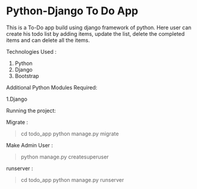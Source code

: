 # Python-Django To Do App
This is a To-Do app build using django framework of python. Here user can create his todo list by adding items, update the list, delete the completed items and can delete all the items.

Technologies Used :

1. Python
2. Django
3. Bootstrap

Additional Python Modules Required:

1.Django

Running the project:

Migrate :

> cd todo_app
> python manage.py migrate

Make Admin User :

> python manage.py createsuperuser

runserver :

> cd todo_app 
> python manage.py runserver  
